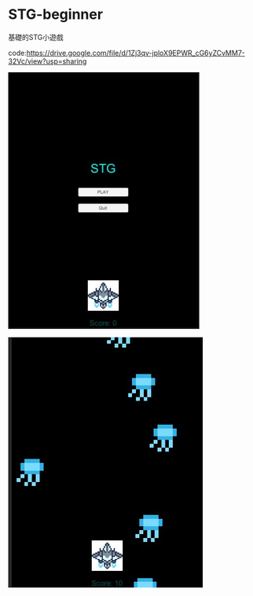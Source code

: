 # STG-beginner

基礎的STG小遊戲

code:https://drive.google.com/file/d/1Zj3qv-jploX9EPWR_cG6yZCvMM7-32Vc/view?usp=sharing

![image](https://github.com/ashyfox/STG-beginner/blob/main/2022-04-21_214939.jpg)


![image](https://github.com/ashyfox/STG-beginner/blob/main/2022-04-21_215013.jpg)
